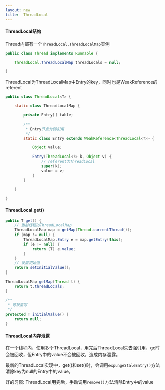 ```yaml
---
layout: new
title:  ThreadLocal
---
```


#### ThreadLocal结构

Thread内部有一个`ThreadLocal.ThreadLocalMap`实例

```java
public class Thread implements Runnable {

    ThreadLocal.ThreadLocalMap threadLocals = null;

}
```

ThreadLocal为ThreadLocalMap中Entry的key，同时也是WeakReference的referent

```java
public class ThreadLocal<T> {

    static class ThreadLocalMap {

        private Entry[] table;

        /**
         * Entry节点为弱引用
         */
        static class Entry extends WeakReference<ThreadLocal<?>> {

            Object value;

            Entry(ThreadLocal<?> k, Object v) {
                // referent为ThreadLocal
                super(k);
                value = v;
            }
        }

    }

}
```

#### ThreadLocal.get()

```java
public T get() {
    // 当前线程的ThreadLocalMap
    ThreadLocalMap map = getMap(Thread.currentThread());
    if (map != null) {
        ThreadLocalMap.Entry e = map.getEntry(this);
        if (e != null) {
            return (T) e.value;
        }
    }
    // 设置初始值
    return setInitialValue();
}

ThreadLocalMap getMap(Thread t) {
    return t.threadLocals;
}

/**
 * 可被重写
 */
protected T initialValue() {
    return null;
}
```

#### ThreadLocal内存泄露

在一个线程内，使用多个ThreadLocal，用完后ThreadLocal失去强引用，gc时会被回收，但Entry中的value不会被回收，造成内存泄露。

最新的ThreadLocal实现中，get()和set()时，会调用`expungeStaleEntry()`方法清除key为null的Entry中的value。

好的习惯: ThreadLocal用完后，手动调用`remove()`方法清除Entry中的value
